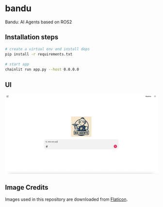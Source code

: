 # bandu
Bandu: AI Agents based on ROS2

## Installation steps

```bash
# create a virtual env and install deps
pip install -r requirements.txt

# start app
chainlit run app.py --host 0.0.0.0
```

## UI

![App UI](media/app_ui.png)

## Image Credits

Images used in this repository are downloaded from [Flaticon](https://www.flaticon.com/).